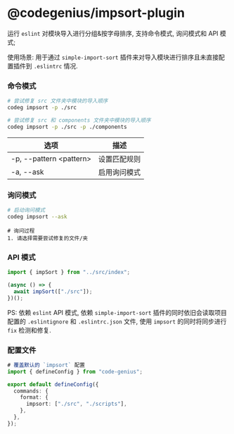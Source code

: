 # @codegenius/impsort-plugin

运行 `eslint` 对模块导入进行分组&按字母排序, 支持命令模式, 询问模式和 API 模式;

使用场景: 用于通过 `simple-import-sort` 插件来对导入模块进行排序且未直接配置插件到 `.eslintrc` 情况.

### 命令模式

```bash
# 尝试修复 src 文件夹中模块的导入顺序
codeg impsort -p ./src

# 尝试修复 src 和 components 文件夹中模块的导入顺序
codeg impsort -p ./src -p ./components
```

| 选项                      | 描述         |
| ------------------------- | ------------ |
| -p, --pattern \<pattern\> | 设置匹配规则 |
| -a, --ask                 | 启用询问模式 |

### 询问模式

```bash
# 启动询问模式
codeg impsort --ask
```

```
# 询问过程
1. 请选择需要尝试修复的文件/夹
```

### API 模式

```typescript
import { impSort } from "../src/index";

(async () => {
  await impSort(["./src"]);
})();
```

PS: 依赖 `eslint` API 模式, 依赖 `simple-import-sort` 插件的同时依旧会读取项目配置的 `.eslintignore` 和 `.eslintrc.json` 文件, 使用 `impsort` 的同时将同步进行 `fix` 检测和修复.

### 配置文件

```typescript
# 覆盖默认的 `impsort` 配置
import { defineConfig } from "code-genius";

export default defineConfig({
  commands: {
    format: {
      impsort: ["./src", "./scripts"],
    },
  },
});
```


